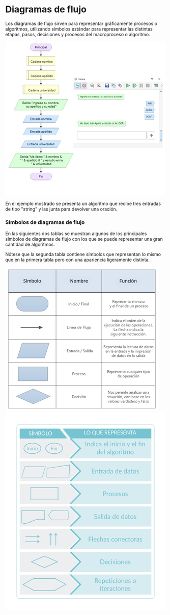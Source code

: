 # Diagramas de flujo

Los diagramas de flujo sirven para representar gráficamente procesos o algoritmos, utilizando símbolos estándar para representar las distintas etapas, pasos, decisiones y procesos del macroproceso o algoritmo.

<img src="assets/flowchart1.png" alt="Flowchart1">

En el ejemplo mostrado se presenta un algoritmo que recibe tres entradas de tipo "string" y las junta para devolver una oración.

### Símbolos de diagramas de flujo

En las siguientes dos tablas se muestran algunos de los principales símbolos de diagramas de flujo con los que se puede representar una gran cantidad de algoritmos.

Nótese que la segunda tabla contiene símbolos que representan lo mismo que en la primera tabla pero con una apariencia ligeramente distinta.

<img  src="assets/simbolos-de-diagramas-de-flujo.png"  alt="FlowchartSimbol">
	  
<img  src="assets/simbolos-de-diagramas-de-flujo2.png"  alt="FlowchartSimbol">
